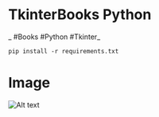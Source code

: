 # TkinterBooks Python
 _ #Books #Python #Tkinter_

```
pip install -r requirements.txt
```


# Image
![Alt text](https://i.imgur.com/JsR1BPr.png)

